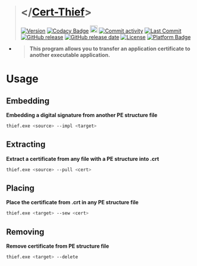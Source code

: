 > # </[Cert-Thief](https://github.com/reslaid/cert-thief.git)>
> [![Version](https://img.shields.io/badge/version-0.2.2-red.svg)](https://github.com/reslaid/cert-thief.git) [![Codacy Badge](https://app.codacy.com/project/badge/Grade/59f8c24c9440417782b450854839c284)](https://app.codacy.com/gh/reslaid/cert-thief/dashboard?utm_source=gh&utm_medium=referral&utm_content=&utm_campaign=Badge_grade) <img src="https://skillicons.dev/icons?i=rust" alt="Language: Rust" style="width:20px;height:20px;"> [![Commit activity](https://img.shields.io/github/commit-activity/m/reslaid/cert-thief)](https://github.com/reslaid/cert-thief/commits) [![Last Commit](https://img.shields.io/github/last-commit/reslaid/cert-thief/main)](https://github.com/reslaid/cert-thief/commits)
> [![GitHub release](https://img.shields.io/github/release/reslaid/cert-thief.svg)](https://github.com/reslaid/cert-thief/releases) [![GitHub release date](https://img.shields.io/github/release-date/reslaid/cert-thief?color=blue)](https://github.com/reslaid/cert-thief/releases) [![License](https://img.shields.io/badge/license-GPL%203.0-blue.svg)](https://github.com/reslaid/cert-thief/blob/main/LICENSE) [![Platform Badge](https://img.shields.io/badge/Windows-0078D6?logo=windows)](https://github.com/reslaid/cert-thief)

- > **This program allows you to transfer an application certificate to another executable application.**

# Usage
## Embedding
**Embedding a digital signature from another PE structure file**
```bash
thief.exe <source> --impl <target>
```

## Extracting
**Extract a certificate from any file with a PE structure into .crt**
```bash
thief.exe <source> --pull <cert>
```

## Placing
**Place the certificate from .crt in any PE structure file**
```bash
thief.exe <target> --sew <cert>
```

## Removing
**Remove certificate from PE structure file**
```bash
thief.exe <target> --delete
```

